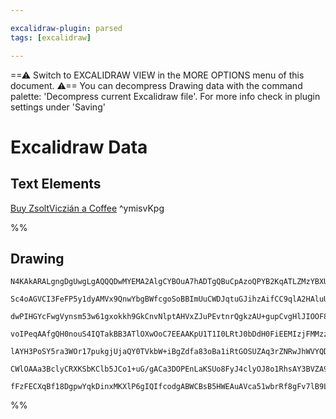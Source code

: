 ```yaml
---

excalidraw-plugin: parsed
tags: [excalidraw]

---
```

==⚠  Switch to EXCALIDRAW VIEW in the MORE OPTIONS menu of this document. ⚠== You can decompress Drawing data with the command palette: 'Decompress current Excalidraw file'. For more info check in plugin settings under 'Saving'


# Excalidraw Data

## Text Elements
[Buy ZsoltViczián a Coffee](https://ko-fi.com/zsolt) ^ymisvKpg

%%
## Drawing
```compressed-json
N4KAkARALgngDgUwgLgAQQQDwMYEMA2AlgCYBOuA7hADTgQBuCpAzoQPYB2KqATLZMzYBXUtiRoIACyhQ4zZAHoFAc0JRJQgEYA6bGwC2CgF7N6hbEcK4OCtptbErHALRY8RMpWdx8Q1TdIEfARcZgRmBShcZQUebQBGAGZtAAYaOiCEfQQOKGZuAG1wMFAwMugsKG4IQB4NwAR9goKAISEYVAAtQXwoADVzSwBDjlRcVABhNgAzSYQEAF059LLI

Sc4oAGVCI3FeFP5y1dyAMVx9QnwYbgBWfcgoSoBBImUuCWDJqtuGJihzAifCC9qlA2HAluUSNUYGdTABpODKcF3eA7CqYT7FSCYbgAFhx2kShMS8R4AE4ABzknjkkk3TEQS5oMnxbTkgBsOKuAHYUmz4ly2VyruSvhQSOpuIkeHF4uSUlyeFcUqSBVc2YqvpIEIDpNwNfTrMpgtw9vTmFBSGwANYICb4NikaoAYniCFdrqREE0uGwVuUlqEHGIdo

dwPIHGYcFwgVynsm53w61gxokkh9GkCnvNlptAHVxZJuPEvtnrQgkzAU+gupCvgHlJIOOF8mhi/TQT61IzUPEUqblhAA0Gm8wW6gOEJ8PgS7NiNxSTw+4kvowWOxXqg6QPV6xOAA5ThiIuJSlXfknr5CODEXD3OetoU8eJKjlnqVfQjMAAimTv3EmBBhF8/rCHAACSxBjgUcxfJowhBgAosE2S5FBMH0kQHBWtU0iyPIShWmwzjxroBjGF0GIDva

voIPeqAAfgQH0nouS4IQTakBB3ATlOXwOoC7EEAAKpU1T1I0LRtJ0bDdH0FiEEMIzjFMMzzIsdaUCJ6LVM0rQdBRcmDMMowTNMsxzAAFLhciKAohHEYQpGGCYMlQAAlJ6mEIAAEtqDZVK22j6gOuBCCCABK4RbDsFpCAgH5Blg1S4GkXyTOQ2RcWgPH4MUAC+4DoZAuBwHASa3jspR3Fq2TVM8ur7AwhAIBQTQ+n6Q7BjJoYSE60z9ZM4IQNgIgx

lAYH3PoSY5ra3WOr17pukgjUjaQY0TVkbW+iBgZdfa83oBa1iRtGOSUZAq3rZNRwJhWVYQDWc4raNZ0bVNFplvmxASkyz1ra9k3TWWd2oo9Q2XQDWThcIDYjmObblBDuRvQA8lG2BdkWfZ/VdWRHGsJxnBc1w45D+j47kmzbHq/YXS9yOTVpUAAkCbwIB84P0+NgNRKQzNrWwFBargdE5aTDNZAhQYPALQshHREDRpaVDi9zWQy8rQkotUnVDcw2

CWlOAAa3BclyCRXKSbKClb5JCo1+uG/gACa3DOPEnLaKSUo8FyJ4clyOJ8o1RhsAY3BVZA9AEHFer5arb3Q7tcM6/BT3FBA/okFTOxixnWfEEmCBgmgW6QAXACybDEAgUu4JowR0QxTHlAXIYHZHEBNDJCukMo3oWU+XLULw/Ij0PI8pNoVweV8kXKJO0Y6/3uCD4key8Ov49b6gU8zxA8cZ0jGwfTaaO/JwY55wcGUIJFiWkOxiJoJ3OT1433Cx

fFzFECXqBf18DgpwYqkDinxMKXlP6gIQIfcodgABWCBsB5HWEAuAVca51wbrRf8gFv7lB9L8RgQkw74AjvSWAiBqhhGCMg9cnoRrmgMFrKh2VJzTgwmwGiTc8FpUtFNTIdDOC4MYvg8o+BQjMzocQ0h3F2H5XAHlfgEB4zBDHMAAqeUgA===
```
%%